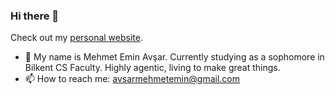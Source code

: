 ### Hi there 👋

Check out my [personal website](https://avsarcs.github.io/). 

- 🔭 My name is Mehmet Emin Avşar.
Currently studying as a sophomore in Bilkent CS Faculty.
Highly agentic, living to make great things.
- 📫 How to reach me: avsarmehmetemin@gmail.com
